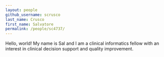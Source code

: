 ```yaml
---
layout: people
github_username: scrusco
last_name: Crusco
first_name: Salvatore
permalink: /people/sc4737/
---
```


Hello, world!
My name is Sal and I am a clinical informatics fellow with an interest in clinical decision support and quality improvement.